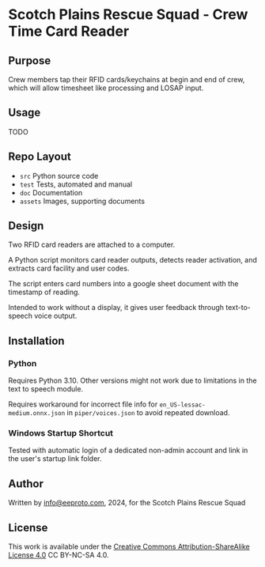 # Scotch Plains Rescue Squad - Crew Time Card Reader

## Purpose

Crew members tap their RFID cards/keychains at begin and end of crew, which will allow timesheet like processing and LOSAP input.

## Usage

TODO

## Repo Layout

- `src` Python source code
- `test` Tests, automated and manual
- `doc` Documentation
- `assets` Images, supporting documents

## Design

Two RFID card readers are attached to a computer.

A Python script monitors card reader outputs, detects reader activation, and extracts card facility and user codes.

The script enters card numbers into a google sheet document with the timestamp of reading.

Intended to work without a display, it gives user feedback through text-to-speech voice output.

##  Installation

### Python

Requires Python 3.10. Other versions might not work due to limitations in the text to speech module.

Requires workaround for incorrect file info for `en_US-lessac-medium.onnx.json` in `piper/voices.json` to avoid repeated download.

### Windows Startup Shortcut

Tested with automatic login of a dedicated non-admin account and link in the user's startup link folder.

## Author

Written by info@eeproto.com, 2024, for the Scotch Plains Rescue Squad

## License

This work is available under the [Creative Commons Attribution-ShareAlike License 4.0](https://creativecommons.org/licenses/by-nc-sa/4.0/) CC BY-NC-SA 4.0.
